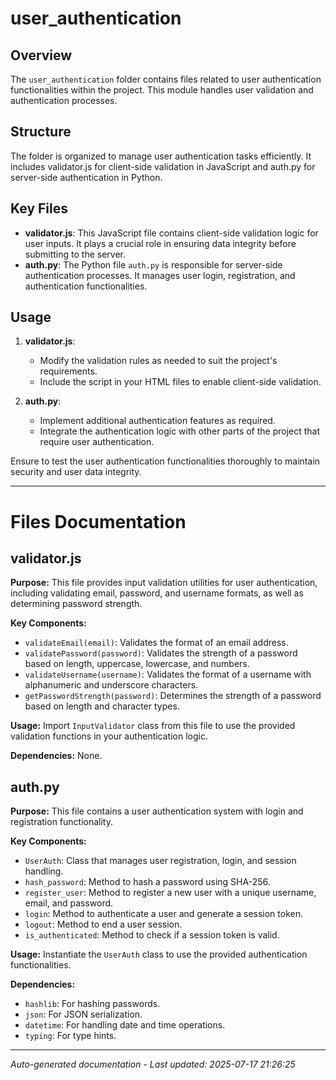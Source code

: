 # user_authentication

## Overview
The `user_authentication` folder contains files related to user authentication functionalities within the project. This module handles user validation and authentication processes.

## Structure
The folder is organized to manage user authentication tasks efficiently. It includes validator.js for client-side validation in JavaScript and auth.py for server-side authentication in Python.

## Key Files
- **validator.js**: This JavaScript file contains client-side validation logic for user inputs. It plays a crucial role in ensuring data integrity before submitting to the server.
- **auth.py**: The Python file `auth.py` is responsible for server-side authentication processes. It manages user login, registration, and authentication functionalities.

## Usage
1. **validator.js**:
   - Modify the validation rules as needed to suit the project's requirements.
   - Include the script in your HTML files to enable client-side validation.

2. **auth.py**:
   - Implement additional authentication features as required.
   - Integrate the authentication logic with other parts of the project that require user authentication.

Ensure to test the user authentication functionalities thoroughly to maintain security and user data integrity.

---

# Files Documentation

## validator.js

**Purpose:** This file provides input validation utilities for user authentication, including validating email, password, and username formats, as well as determining password strength.

**Key Components:**
- `validateEmail(email)`: Validates the format of an email address.
- `validatePassword(password)`: Validates the strength of a password based on length, uppercase, lowercase, and numbers.
- `validateUsername(username)`: Validates the format of a username with alphanumeric and underscore characters.
- `getPasswordStrength(password)`: Determines the strength of a password based on length and character types.

**Usage:** Import `InputValidator` class from this file to use the provided validation functions in your authentication logic.

**Dependencies:** None.

## auth.py

**Purpose:** This file contains a user authentication system with login and registration functionality.

**Key Components:**
- `UserAuth`: Class that manages user registration, login, and session handling.
- `hash_password`: Method to hash a password using SHA-256.
- `register_user`: Method to register a new user with a unique username, email, and password.
- `login`: Method to authenticate a user and generate a session token.
- `logout`: Method to end a user session.
- `is_authenticated`: Method to check if a session token is valid.

**Usage:** Instantiate the `UserAuth` class to use the provided authentication functionalities.

**Dependencies:**
- `hashlib`: For hashing passwords.
- `json`: For JSON serialization.
- `datetime`: For handling date and time operations.
- `typing`: For type hints.

---
*Auto-generated documentation - Last updated: 2025-07-17 21:26:25*
